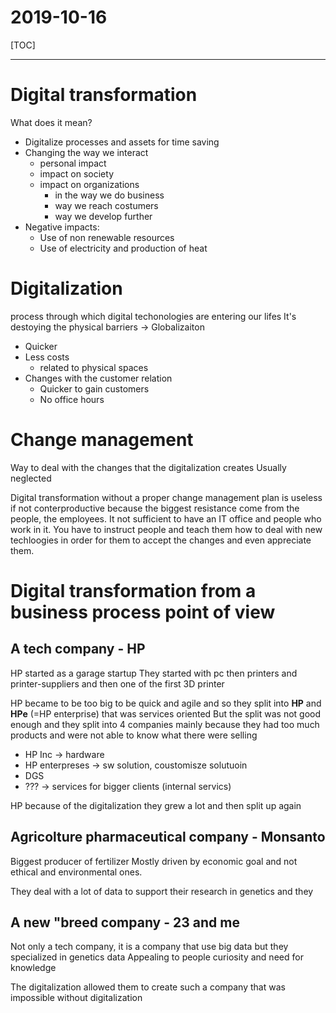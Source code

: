 # 2019-10-16

[TOC]

-----

# Digital transformation

What does it mean?
- Digitalize processes and assets for time saving
- Changing the way we interact
  - personal impact
  - impact on society
  - impact on organizations
    - in the way we do business
    - way we reach costumers
    - way we develop further
- Negative impacts:
  - Use of non renewable resources
  - Use of electricity and production of heat

# Digitalization

process through which digital techonologies are entering our lifes
It's destoying the physical barriers → Globalizaiton

- Quicker
- Less costs
  - related to physical spaces
- Changes with the customer relation
  - Quicker to gain customers
  - No office hours

# Change management
Way to deal with the changes that the digitalization creates
Usually neglected

Digital transformation without a proper change management plan is useless if not conterproductive because the biggest resistance come from the people, the employees. It not sufficient to have an IT office and people who work in it. You have to instruct people and teach them how to deal with new techloogies in order for them to accept the changes and even appreciate them.

# Digital transformation from a business process point of view
## A tech company - HP
HP started as a garage startup
They started with pc then printers and printer-suppliers and then one of the first 3D printer

HP became to be too big to be quick and agile and so they split into **HP** and **HPe** (=HP enterprise) that was services oriented
But the split was not good enough and they split into 4 companies mainly because they had too much products and were not able to know what there were selling
- HP Inc → hardware
- HP enterpreses → sw solution, coustomisze solutuoin
- DGS
- ??? → services for bigger clients (internal servics)

HP because of the digitalization they grew a lot and then split up again

## Agricolture pharmaceutical company - Monsanto
Biggest producer of fertilizer
Mostly driven by economic goal and not ethical and environmental ones.

They deal with a lot of data to support their research in genetics and they

## A new "breed company - 23 and me
Not only a tech company, it is a company that use big data but they specialized in genetics data
Appealing to people curiosity and need for knowledge

The digitalization allowed them to create such a company that was impossible without digitalization
